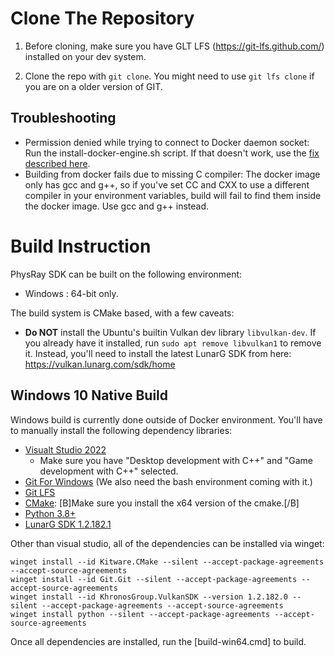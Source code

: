 # Clone The Repository

1. Before cloning, make sure you have GLT LFS (https://git-lfs.github.com/) installed on your dev system.

2. Clone the repo with `git clone`. You might need to use `git lfs clone` if you are on a older version of GIT.

## Troubleshooting
- Permission denied while trying to connect to Docker daemon socket: Run the install-docker-engine.sh script. If that doesn't work, use the [fix described here](https://www.digitalocean.com/community/questions/how-to-fix-docker-got-permission-denied-while-trying-to-connect-to-the-docker-daemon-socket).
- Building from docker fails due to missing C compiler: The docker image only has gcc and g++, so if you've set CC and CXX to use a different compiler in your environment variables, build will fail to find them inside the docker image. Use gcc and g++ instead.

# Build Instruction

PhysRay SDK can be built on the following environment:
  - Windows : 64-bit only.

The build system is CMake based, with a few caveats:

- **Do NOT** install the Ubuntu's builtin Vulkan dev library `libvulkan-dev`.
  If you already have it installed, run `sudo apt remove libvulkan1` to remove it.
  Instead, you'll need to install the latest LunarG SDK from here: https://vulkan.lunarg.com/sdk/home

## Windows 10 Native Build

Windows build is currently done outside of Docker environment. You'll have to manually install the following dependency libraries:
- [Visualt Studio 2022](https://visualstudio.microsoft.com/vs/)
  - Make sure you have "Desktop development with C++" and "Game development with C++" selected.
- [Git For Windows](https://gitforwindows.org/) (We also need the bash environment coming with it.)
- [Git LFS](https://git-lfs.github.com/)
- [CMake](https://cmake.org/download/): [B]Make sure you install the x64 version of the cmake.[/B]
- [Python 3.8+](https://www.python.org/downloads/windows/)
- [LunarG SDK 1.2.182.1](https://vulkan.lunarg.com/sdk/home)

Other than visual studio, all of the dependencies can be installed via winget:

  ```
  winget install --id Kitware.CMake --silent --accept-package-agreements --accept-source-agreements
  winget install --id Git.Git --silent --accept-package-agreements --accept-source-agreements
  winget install --id KhronosGroup.VulkanSDK --version 1.2.182.0 --silent --accept-package-agreements --accept-source-agreements
  winget install python --silent --accept-package-agreements --accept-source-agreements
  ```

Once all dependencies are installed, run the [build-win64.cmd] to build.
